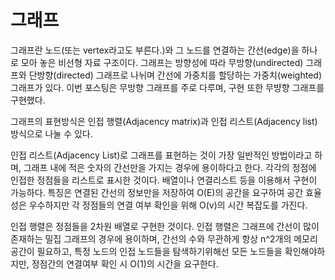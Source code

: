 # 그래프

그래프란 노드(또는 vertex라고도 부른다.)와 그 노드를 연결하는 간선(edge)을 하나로 모아 놓은 비선형 자료 구조이다. 그래프는 방향성에 따라 무방향(undirected) 그래프와 단방향(directed) 그래프로 나뉘며 간선에 가중치를 할당하는 가중치(weighted) 그래프가 있다. 이번 포스팅은 무방향 그래프를 주로 다루며, 구현 또한 무뱡향 그래프를 구현했다.

그래프의 표현방식은 인접 행렬(Adjacency matrix)과 인접 리스트(Adjacency list) 방식으로 나눌 수 있다.

인접 리스트(Adjacency List)로 그래프를 표현하는 것이 가장 일반적인 방법이라고 하며, 그래프 내에 적은 숫자의 간선만을 가지는 경우에 용이하다고 한다. 각각의 정점에 인접한 정점들을 리스트로 표시한 것이다. 배열이나 연결리스트 등을 이용해서 구현이 가능하다. 특징은 연결된 간선의 정보만을 저장하여 O(E)의 공간을 요구하여 공간 효율성은 우수하지만 각 정점들의 연결 여부 확인을 위해 O(v)의 시간 복잡도를 가진다.

인접 행렬은 정점들을 2차원 배열로 구현한 것이다. 인접 행렬은 그래프에 간선이 많이 존재하는 밀집 그래프의 경우에 용이하며, 간선의 수와 무관하게 항상 n^2개의 메모리 공간이 필요하고, 특정 노드의 인접 노드들을 탐색하기위해선 모든 노드들을 확인해야하지만, 정점간의 연결여부 확인 시 O(1)의 시간을 요구한다.

